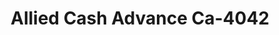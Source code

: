 ---
f_zip-code: 96130
f_state-code: CA
title: Allied Cash Advance Ca-4042
f_phone: 530-251-5656
f_city-only: Susanville
f_address: 2930 Main Street Susanville
f_location-unique-id: '4042'
slug: allied-cash-advance-ca-4042
updated-on: '2024-05-30T13:46:58.046Z'
created-on: '2024-05-30T13:36:59.803Z'
published-on: '2024-05-30T13:54:32.469Z'
f_city-state: cms/city/susanville-ca.md
f_company: cms/company/allied-cash-advance-ca.md
f_state: cms/state/california.md
layout: '[payday-loan].html'
tags: payday-loan
---